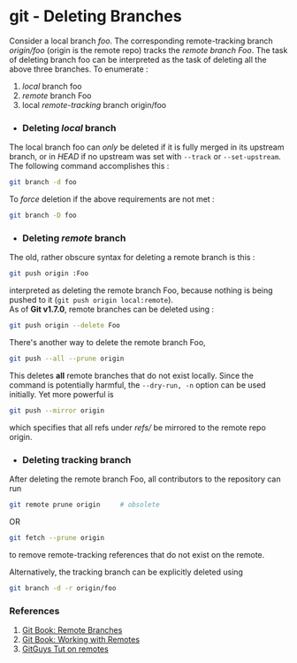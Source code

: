 # git - Deleting Branches

Consider a local branch *foo*. The corresponding remote-tracking branch *origin/foo* (origin is the remote repo) tracks the *remote branch Foo*. The task of deleting branch foo can be interpreted as the task of deleting all the above three branches. To enumerate : 
1. *local* branch foo
2. *remote* branch Foo
3. local *remote-tracking* branch origin/foo

- ### Deleting *local* branch
The local branch foo can *only* be deleted if it is fully merged in its upstream branch, or in *HEAD* if no upstream was set with `--track` or `--set-upstream`. The following command accomplishes this : 
```sh
git branch -d foo
```
To *force* deletion if the above requirements are not met : 
```sh
git branch -D foo
```

- ### Deleting *remote* branch
The old, rather obscure syntax for deleting a remote branch is this : 
```sh
git push origin :Foo
```
interpreted as deleting the remote branch Foo, because nothing is being pushed to it (`git push origin local:remote`).   
As of **Git v1.7.0**, remote branches can be deleted using : 
```sh
git push origin --delete Foo
```
There's another way to delete the remote branch Foo,
```sh
git push --all --prune origin
```
This deletes **all** remote branches that do not exist locally. Since the command is potentially harmful, the `--dry-run, -n` option can be used initially. Yet more powerful is 
```sh
git push --mirror origin 
```
which specifies that all refs under _refs/_ be mirrored to the remote repo origin.

- ### Deleting tracking branch
After deleting the remote branch Foo, all contributors to the repository can run 
```sh
git remote prune origin 	# obsolete
```
OR
```sh
git fetch --prune origin
```
to remove remote-tracking references that do not exist on the remote.  

Alternatively, the tracking branch can be explicitly deleted using 
```sh
git branch -d -r origin/foo
```

### References
1. [Git Book: Remote Branches](https://git-scm.com/book/en/v2/Git-Branching-Remote-Branches)
2. [Git Book: Working with Remotes](https://git-scm.com/book/en/v2/Git-Basics-Working-with-Remotes)
3. [GitGuys Tut on remotes](http://www.gitguys.com/topics/adding-and-removing-remote-branches/)
